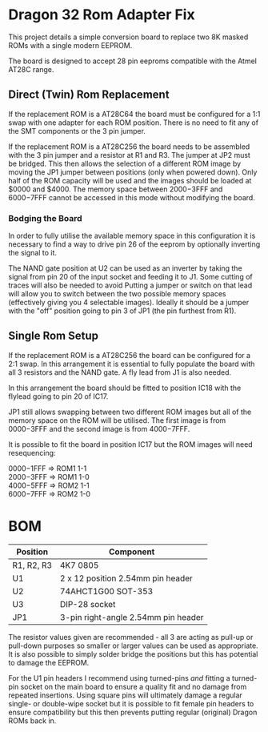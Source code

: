 # Dragon 32 Rom Adapter Fix #

This project details a simple conversion board to replace
two 8K masked ROMs with a single modern EEPROM.

The board is designed to accept 28 pin eeproms compatible with the
Atmel AT28C range.

## Direct (Twin) Rom Replacement ##

If the replacement ROM is a AT28C64 the board must be configured
for a 1:1 swap with one adapter for each ROM position. There is no
need to fit any of the SMT components or the 3 pin jumper.

If the replacement ROM is a AT28C256 the board needs to be 
assembled with the 3 pin jumper and a resistor at R1 and R3. The
jumper at JP2 must be bridged. This then allows the selection of a 
different ROM image by moving the JP1 jumper between positions 
(only when powered down). Only half of the ROM capacity will be 
used and the images should be loaded at $0000 and $4000. The
memory space between $2000-$3FFF and $6000-$7FFF cannot be
accessed in this mode without modifying the board.

### Bodging the Board ###

In order to fully utilise the available memory space in this
configuration it is necessary to find a way to drive pin 26 of
the eeprom by optionally inverting the signal to it.

The NAND gate position at U2 can be used as an inverter by taking 
the signal from pin 20 of the input socket and feeding it to J1. 
Some cutting of traces will also be needed to avoid
Putting a jumper or switch on that lead will allow you to 
switch between the two possible memory spaces (effectively 
giving you 4 selectable images). Ideally it should be a jumper 
with the "off" position going to pin 3 of JP1 (the pin furthest 
from R1).

## Single Rom Setup ##

If the replacement ROM is a AT28C256 the board can be configured 
for a 2:1 swap. In this arrangement it is essential to fully
populate the board with all 3 resistors and the NAND gate. A fly
lead from J1 is also needed.

In this arrangement the board should be fitted to position IC18
with the flylead going to pin 20 of IC17.

JP1 still allows swapping between two different ROM images but
all of the memory space on the ROM will be utilised. The first
image is from $0000-$3FFF and the second image is from $4000-$7FFF.

It is possible to fit the board in position IC17 but the ROM images
will need resequencing:

$0000-$1FFF => ROM1 1-1  
$2000-$3FFF => ROM1 1-0  
$4000-$5FFF => ROM2 1-1  
$6000-$7FFF => ROM2 1-0  

# BOM #

| Position | Component |
| -------- | --------- |
| R1, R2, R3 | 4K7 0805 |
| U1 | 2 x 12 position 2.54mm pin header | 
| U2 | 74AHCT1G00 SOT-353 | 
| U3 | DIP-28 socket | 
| JP1 | 3-pin right-angle 2.54mm pin header |

The resistor values given are recommended - all 3 are acting as 
pull-up or pull-down purposes so smaller or larger values can be
used as appropriate. It is also possible to simply solder bridge 
the positions but this has potential to damage the EEPROM.

For the U1 pin headers I recommend using turned-pins *and* fitting 
a turned-pin socket on the main board to ensure a quality fit and 
no damage from repeated insertions. Using square pins will 
ultimately damage a regular single- or double-wipe socket but it
is possible to fit female pin headers to ensure compatibility but
this then prevents putting regular (original) Dragon ROMs back in.
